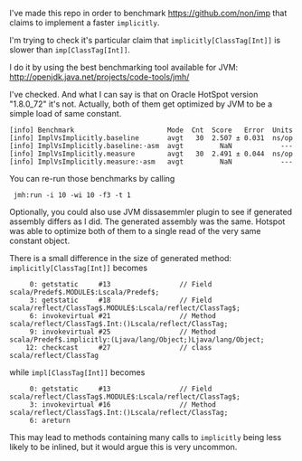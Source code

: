 I've made this repo in order to benchmark https://github.com/non/imp
that claims to implement a faster `implicitly`.

I'm trying to check it's particular claim that `implicitly[ClassTag[Int]]` is slower than `imp[ClassTag[Int]]`.

I do it by using the best benchmarking tool available for JVM: http://openjdk.java.net/projects/code-tools/jmh/

I've checked. And what I can say is that on Oracle HotSpot version "1.8.0_72" it's not. Actually, both of them get optimized by JVM to be a simple load of same constant.

```
[info] Benchmark                       Mode  Cnt  Score   Error  Units
[info] ImplVsImplicitly.baseline       avgt   30  2.507 ± 0.031  ns/op
[info] ImplVsImplicitly.baseline:·asm  avgt         NaN            ---
[info] ImplVsImplicitly.measure        avgt   30  2.491 ± 0.044  ns/op
[info] ImplVsImplicitly.measure:·asm   avgt         NaN            ---
```

You can re-run those benchmarks by calling

     jmh:run -i 10 -wi 10 -f3 -t 1

Optionally, you could also use JVM dissasemmler plugin to see if generated assembly differs as I did.
The generated assembly was the same. Hotspot was able to optimize both of them to a single read of the very same constant object.


There is a small difference in the size of generated method:
`implicitly[ClassTag[Int]]` becomes

         0: getstatic     #13                 // Field scala/Predef$.MODULE$:Lscala/Predef$;
         3: getstatic     #18                 // Field scala/reflect/ClassTag$.MODULE$:Lscala/reflect/ClassTag$;
         6: invokevirtual #21                 // Method scala/reflect/ClassTag$.Int:()Lscala/reflect/ClassTag;
         9: invokevirtual #25                 // Method scala/Predef$.implicitly:(Ljava/lang/Object;)Ljava/lang/Object;
        12: checkcast     #27                 // class scala/reflect/ClassTag

while `impl[ClassTag[Int]]` becomes

         0: getstatic     #13                 // Field scala/reflect/ClassTag$.MODULE$:Lscala/reflect/ClassTag$;
         3: invokevirtual #16                 // Method scala/reflect/ClassTag$.Int:()Lscala/reflect/ClassTag;
         6: areturn


This may lead to methods containing many calls to `implicitly` being less likely to be inlined, but it would argue this is very uncommon.
